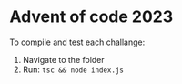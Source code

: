 # Advent of code 2023

To compile and test each challange:
1. Navigate to the folder
2. Run: `tsc && node index.js`
